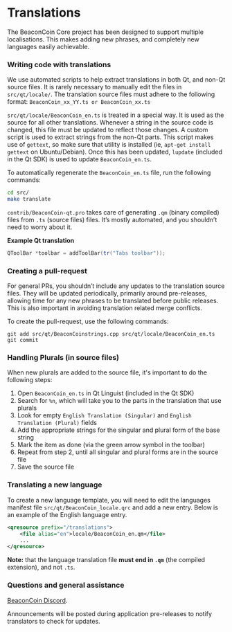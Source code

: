 Translations
============

The BeaconCoin Core project has been designed to support multiple localisations. This makes adding new phrases, and completely new languages easily achievable.

### Writing code with translations
We use automated scripts to help extract translations in both Qt, and non-Qt source files. It is rarely necessary to manually edit the files in `src/qt/locale/`. The translation source files must adhere to the following format:
`BeaconCoin_xx_YY.ts or BeaconCoin_xx.ts`

`src/qt/locale/BeaconCoin_en.ts` is treated in a special way. It is used as the source for all other translations. Whenever a string in the source code is changed, this file must be updated to reflect those changes. A custom script is used to extract strings from the non-Qt parts. This script makes use of `gettext`, so make sure that utility is installed (ie, `apt-get install gettext` on Ubuntu/Debian). Once this has been updated, `lupdate` (included in the Qt SDK) is used to update `BeaconCoin_en.ts`.

To automatically regenerate the `BeaconCoin_en.ts` file, run the following commands:
```sh
cd src/
make translate
```

`contrib/BeaconCoin-qt.pro` takes care of generating `.qm` (binary compiled) files from `.ts` (source files) files. It’s mostly automated, and you shouldn’t need to worry about it.

**Example Qt translation**
```cpp
QToolBar *toolbar = addToolBar(tr("Tabs toolbar"));
```

### Creating a pull-request
For general PRs, you shouldn’t include any updates to the translation source files. They will be updated periodically, primarily around pre-releases, allowing time for any new phrases to be translated before public releases. This is also important in avoiding translation related merge conflicts.

To create the pull-request, use the following commands:
```
git add src/qt/BeaconCoinstrings.cpp src/qt/locale/BeaconCoin_en.ts
git commit
```

### Handling Plurals (in source files)
When new plurals are added to the source file, it's important to do the following steps:

1. Open `BeaconCoin_en.ts` in Qt Linguist (included in the Qt SDK)
2. Search for `%n`, which will take you to the parts in the translation that use plurals
3. Look for empty `English Translation (Singular)` and `English Translation (Plural)` fields
4. Add the appropriate strings for the singular and plural form of the base string
5. Mark the item as done (via the green arrow symbol in the toolbar)
6. Repeat from step 2, until all singular and plural forms are in the source file
7. Save the source file

### Translating a new language
To create a new language template, you will need to edit the languages manifest file `src/qt/BeaconCoin_locale.qrc` and add a new entry. Below is an example of the English language entry.

```xml
<qresource prefix="/translations">
    <file alias="en">locale/BeaconCoin_en.qm</file>
    ...
</qresource>
```

**Note:** that the language translation file **must end in `.qm`** (the compiled extension), and not `.ts`.

### Questions and general assistance
[BeaconCoin Discord](https://discord.savebitcoin.io).

Announcements will be posted during application pre-releases to notify translators to check for updates.
